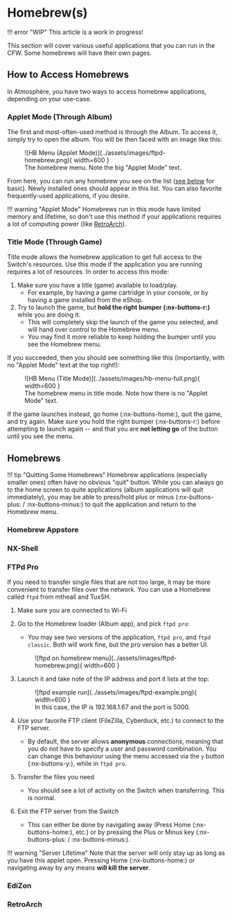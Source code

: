 # Homebrew(s)

!!! error "WIP"
    This article is a work in progress!

This section will cover various useful applications that you can run in the CFW. Some homebrews will have their own pages.

## How to Access Homebrews

In Atmosphère, you have two ways to access homebrew applications, depending on your use-case.

### Applet Mode (Through Album)

The first and most-often-used method is through the Album. To access it, simply try to open the album. You will be then faced with an image like this:

<figure markdown>
  ![HB Menu (Applet Mode)](../assets/images/ftpd-homebrew.png){ width=600 }
  <figcaption>The homebrew menu. Note the big "Applet Mode" text.</figcaption>
</figure>

From here, you can run any homebrew you see on the list ([see below](#homebrews) for basic). Newly installed ones should appear in this list. You can also favorite frequently-used applications, if you desire.

!!! warning "Applet Mode"
    Homebrews run in this mode have limited memory and lifetime, so don't use this method if your applications requires a lot of computing power (like [RetroArch](#retroarch)).

### Title Mode (Through Game)

Title mode allows the homebrew application to get full access to the Switch's resources. Use this mode if the application you are running requires a lot of resources. In order to access this mode:

1. Make sure you have a title (game) available to load/play.
    - For example, by having a game cartridge in your console, or by having a game installed from the eShop. 
2. Try to launch the game, but **hold the right bumper (:nx-buttons-r:)** while you are doing it.
    - This will completely skip the launch of the game you selected, and will hand over control to the Homebrew menu.
    - You may find it more reliable to keep holding the bumper until you see the Homebrew menu.

If you succeeded, then you should see something like this (importantly, with no "Applet Mode" text at the top right!):

<figure markdown>
  ![HB Menu (Title Mode)](../assets/images/hb-menu-full.png){ width=600 }
  <figcaption>The homebrew menu in title mode. Note how there is no "Applet Mode" text.</figcaption>
</figure>

If the game launches instead, go home (:nx-buttons-home:), quit the game, and try again. Make sure you hold the right bumper (:nx-buttons-r:) before attempting to launch again -- and that you are **not letting go** of the button until you see the menu.

## Homebrews

!!! tip "Quitting Some Homebrews"
    Homebrew applications (especially smaller ones) often have no obvious "quit" button. While you can always go to the home screen to quite applications (album applications will quit immediately), you may be able to press/hold plus or minus (:nx-buttons-plus: / :nx-buttons-minus:) to quit the application and return to the Homebrew menu. 

### Homebrew Appstore

### NX-Shell

### FTPd Pro

If you need to transfer single files that are not too large, it may be more convenient to transfer files over the network. You can use a Homebrew called `ftpd` from mtheall and TuxSH.

1. Make sure you are connected to Wi-Fi
2. Go to the Homebrew loader (Album app), and pick `ftpd pro`:
    - You may see two versions of the application, `ftpd pro`, and `ftpd classic`. Both will work fine, but the pro version has a better UI.
    <figure markdown>
      ![ftpd on homebrew menu](../assets/images/ftpd-homebrew.png){ width=600 }
    </figure>

3. Launch it and take note of the IP address and port it lists at the top:

    <figure markdown>
      ![ftpd example run](../assets/images/ftpd-example.png){ width=600 }
    <figcaption>In this case, the IP is 192.168.1.67 and the port is 5000.</figcaption>
    </figure>

4. Use your favorite FTP client (FileZilla, Cyberduck, etc.) to connect to the FTP server.
    - By default, the server allows **anonymous** connections, meaning that you do not have to specify a user and password combination. You can change this behaviour using the menu accessed via the `y` button (:nx-buttons-y:), while in `ftpd pro`.

5. Transfer the files you need
    - You should see a lot of activity on the Switch when transferring. This is normal.

6. Exit the FTP server from the Switch
    - This can either be done by navigating away (Press Home (:nx-buttons-home:), etc.) or by pressing the Plus or Minus key (:nx-buttons-plus: / :nx-buttons-minus:).

!!! warning "Server Lifetime"
    Note that the server will only stay up as long as you have this applet open. Pressing Home (:nx-buttons-home:) or navigating away by any means **will kill the server**.

### EdiZon

### RetroArch
